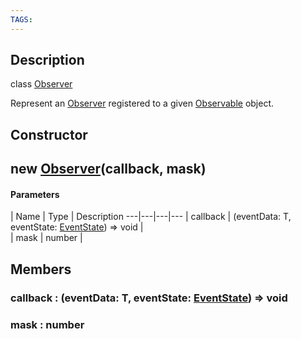 ```yaml
---
TAGS:
---
```

## Description

class [Observer](/classes/3.0/Observer)

Represent an [Observer](/classes/3.0/Observer) registered to a given [Observable](/classes/3.0/Observable) object.

## Constructor

## new [Observer](/classes/3.0/Observer)(callback, mask)



#### Parameters
 | Name | Type | Description
---|---|---|---
 | callback | (eventData: T, eventState: [EventState](/classes/3.0/EventState)) =&gt; void |   
 | mask | number |   
## Members

### callback : (eventData: T, eventState: [EventState](/classes/3.0/EventState)) =&gt; void



### mask : number



